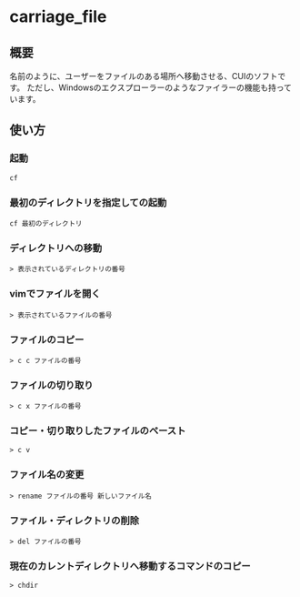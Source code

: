 # carriage_file
## 概要
名前のように、ユーザーをファイルのある場所へ移動させる、CUIのソフトです。
ただし、Windowsのエクスプローラーのようなファイラーの機能も持っています。
## 使い方
### 起動
```shell
cf
```
### 最初のディレクトリを指定しての起動
```shell
cf 最初のディレクトリ
```
### ディレクトリへの移動
```
> 表示されているディレクトリの番号
```
### vimでファイルを開く
```
> 表示されているファイルの番号
```
### ファイルのコピー
```
> c c ファイルの番号
```
### ファイルの切り取り
```
> c x ファイルの番号
```
### コピー・切り取りしたファイルのペースト
```
> c v
```
### ファイル名の変更
```
> rename ファイルの番号 新しいファイル名
```
### ファイル・ディレクトリの削除
```
> del ファイルの番号
```
### 現在のカレントディレクトリへ移動するコマンドのコピー
```
> chdir
```